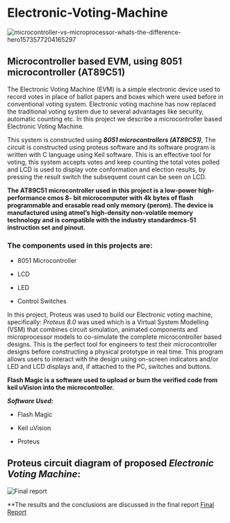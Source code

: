 # Electronic-Voting-Machine

![microcontroller-vs-microprocessor-whats-the-difference-hero1573577204165297](https://user-images.githubusercontent.com/105945382/211147594-e67a09b8-0088-4e1b-8e29-13dfdcf94337.jpg)

## Microcontroller based EVM, using 8051 microcontroller (AT89C51)

The Electronic Voting Machine (EVM) is a simple electronic device used to record votes in place of ballot papers and boxes which were used before in conventional voting system. 
Electronic voting machine has now replaced the traditional voting system due to several advantages like security, automatic counting etc.
In this project we describe a microcontroller based Electronic Voting Machine. 


This system is constructed using **_8051 microcontrollers (AT89C51)_**, The circuit is constructed using proteus software and its software program is written with C language using Keil software. 
This is an effective tool for voting, this system accepts votes and keep counting the total votes polled and LCD is used to display vote conformation and election results, by pressing the result switch the subsequent count can be seen on LCD.

**The AT89C51 microcontroller used in this project is a low-power high-performance cmos 8- bit microcomputer with 4k bytes of flash programmable and erasable read only memory (perom). The device is manufactured using atmel’s high-density non-volatile memory technology and is compatible with the industry standardmcs-51 instruction set and pinout.**

### The components used in this projects are:

- 8051 Microcontroller
* LCD
+ LED
- Control Switches

In this project, Proteus was used to build our Electronic voting machine, specifically: _Proteus 8.0_ was used which is a Virtual System Modelling (VSM) that combines circuit simulation, animated components and microprocessor models to co-simulate the complete microcontroller based designs. This is the perfect tool for engineers to test their microcontroller designs before constructing a physical prototype in real time. This program allows users to interact with the design using on-screen indicators and/or LED and LCD displays and, if attached to the PC, switches and buttons.

**Flash Magic is a software used to upload or burn the verified code from keil uVision into the microcontroller.**

***Software Used:***

- Flash Magic
* Keil uVision
+ Proteus

## Proteus circuit diagram of proposed _Electronic Voting Machine_:

![Final report](https://user-images.githubusercontent.com/105945382/211148782-da6a1b5b-daf2-4597-a96a-0c38acfacb91.jpg)

**The results and the conclusions are discussed in the final report [Final Report](https://github.com/Ceasor06/Electronic-Voting-Machine/tree/main/Document)
